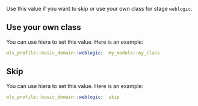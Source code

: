 Use this value if you want to skip or use your own class for stage `weblogic`.

## Use your own class

You can use hiera to set this value. Here is an example:

```yaml
wls_profile::basic_domain::weblogic:  my_module::my_class
```

## Skip

You can use hiera to set this value. Here is an example:

```yaml
wls_profile::basic_domain::weblogic:  skip
```

